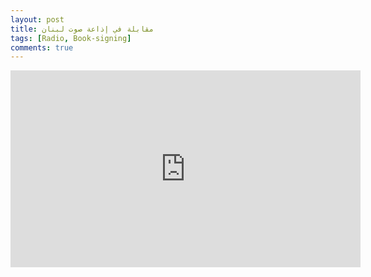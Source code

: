 ```yaml
---
layout: post
title: مقابلة في إذاعة صوت لبنان
tags: [Radio, Book-signing]
comments: true
---
```

<iframe width="560" height="315" src="https://www.youtube.com/embed/HH6-Ph2uGQ4" frameborder="0" allow="accelerometer; autoplay; encrypted-media; gyroscope; picture-in-picture" allowfullscreen></iframe>
